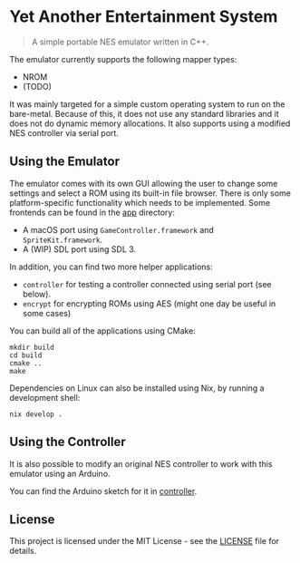 # Yet Another Entertainment System

> A simple portable NES emulator written in C++.

The emulator currently supports the following mapper types:
- NROM
- (TODO)

It was mainly targeted for a simple custom operating system to run on the bare-metal. Because of this, it does not use
any standard libraries and it does not do dynamic memory allocations. It also supports using a modified NES controller
via serial port.

## Using the Emulator

The emulator comes with its own GUI allowing the user to change some settings and select a ROM using its built-in file
browser. There is only some platform-specific functionality which needs to be implemented. Some frontends can be found
in the [app](app) directory:
- A macOS port using `GameController.framework` and `SpriteKit.framework`.
- A (WIP) SDL port using SDL 3.

In addition, you can find two more helper applications:
- `controller` for testing a controller connected using serial port (see below).
- `encrypt` for encrypting ROMs using AES (might one day be useful in some cases)

You can build all of the applications using CMake:
```
mkdir build
cd build
cmake ..
make
```

Dependencies on Linux can also be installed using Nix, by running a development shell:
```
nix develop .
```

## Using the Controller

It is also possible to modify an original NES controller to work with this emulator using an Arduino.

You can find the Arduino sketch for it in [controller](controller).

## License

This project is licensed under the MIT License - see the [LICENSE](LICENSE) file for details.
